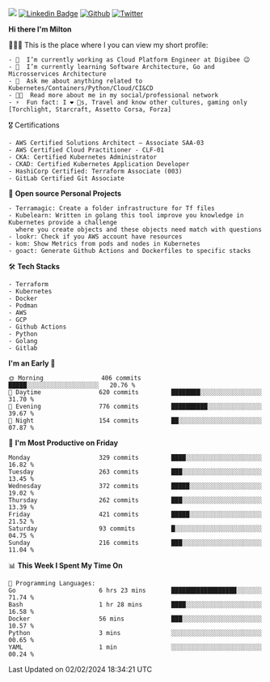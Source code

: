 ![](https://komarev.com/ghpvc/?username=miltlima&color=blueviolet) [![Linkedin Badge](https://img.shields.io/badge/-LinkedIn-blue?style=flat-square&logo=Linkedin&logoColor=white&link=https://www.linkedin.com/in/miltonlimaj/)](https://www.linkedin.com/in/miltonlimaj/) [![Github](https://img.shields.io/github/followers/miltlima?style=social)](https://github.com/miltlima?tab=followers) [![Twitter](https://img.shields.io/twitter/follow/milt_lima?style=social)](https://twitter.com/milt_lima)
 


     
**Hi there I'm Milton**

👨🏽‍💻 This is the place where I you can view my short profile:
```text
- 🔭  I’m currently working as Cloud Platform Engineer at Digibee 😉
- 🌱  I’m currently learning Software Architecture, Go and Microsservices Architecture
- 💬  Ask me about anything related to Kubernetes/Containers/Python/Cloud/CI&CD
- 👨‍💻  Read more about me in my social/professional network
- ⚡  Fun fact: I ❤️ 🐶s, Travel and know other cultures, gaming only [Torchlight, Starcraft, Assetto Corsa, Forza]
```
🎖 Certifications
```text
- AWS Certified Solutions Architect – Associate SAA-03
- AWS Certified Cloud Practitioner - CLF-01
- CKA: Certified Kubernetes Administrator
- CKAD: Certified Kubernetes Application Developer
- HashiCorp Certified: Terraform Associate (003)
- GitLab Certified Git Associate
```
📐 **Open source Personal Projects**

```text
- Terramagic: Create a folder infrastructure for Tf files
- Kubelearn: Written in golang this tool improve you knowledge in Kubernetes provide a challenge
  where you create objects and these objects need match with questions
- lookr: Check if you AWS account have resources
- kom: Show Metrics from pods and nodes in Kubernetes
- goact: Generate Github Actions and Dockerfiles to specific stacks
```
🛠 **Tech Stacks**

```text
- Terraform
- Kubernetes
- Docker
- Podman
- AWS
- GCP
- Github Actions
- Python
- Golang
- Gitlab
```         

<!--START_SECTION:waka-->
**I'm an Early 🐤** 

```text
🌞 Morning                406 commits         █████░░░░░░░░░░░░░░░░░░░░   20.76 % 
🌆 Daytime                620 commits         ████████░░░░░░░░░░░░░░░░░   31.70 % 
🌃 Evening                776 commits         ██████████░░░░░░░░░░░░░░░   39.67 % 
🌙 Night                  154 commits         ██░░░░░░░░░░░░░░░░░░░░░░░   07.87 % 
```
📅 **I'm Most Productive on Friday** 

```text
Monday                   329 commits         ████░░░░░░░░░░░░░░░░░░░░░   16.82 % 
Tuesday                  263 commits         ███░░░░░░░░░░░░░░░░░░░░░░   13.45 % 
Wednesday                372 commits         █████░░░░░░░░░░░░░░░░░░░░   19.02 % 
Thursday                 262 commits         ███░░░░░░░░░░░░░░░░░░░░░░   13.39 % 
Friday                   421 commits         █████░░░░░░░░░░░░░░░░░░░░   21.52 % 
Saturday                 93 commits          █░░░░░░░░░░░░░░░░░░░░░░░░   04.75 % 
Sunday                   216 commits         ███░░░░░░░░░░░░░░░░░░░░░░   11.04 % 
```


📊 **This Week I Spent My Time On** 

```text
💬 Programming Languages: 
Go                       6 hrs 23 mins       ██████████████████░░░░░░░   71.74 % 
Bash                     1 hr 28 mins        ████░░░░░░░░░░░░░░░░░░░░░   16.58 % 
Docker                   56 mins             ███░░░░░░░░░░░░░░░░░░░░░░   10.57 % 
Python                   3 mins              ░░░░░░░░░░░░░░░░░░░░░░░░░   00.65 % 
YAML                     1 min               ░░░░░░░░░░░░░░░░░░░░░░░░░   00.24 % 
```


 Last Updated on 02/02/2024 18:34:21 UTC
<!--END_SECTION:waka-->
